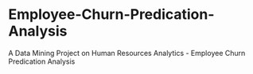 # Employee-Churn-Predication-Analysis
A Data Mining Project on Human Resources Analytics - Employee Churn Predication Analysis 
